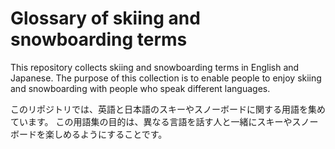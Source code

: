 # Glossary of skiing and snowboarding terms

This repository collects skiing and snowboarding terms in English and Japanese.
The purpose of this collection is to enable people to enjoy skiing and snowboarding with people who speak different languages.

このリポジトリでは、英語と日本語のスキーやスノーボードに関する用語を集めています。
この用語集の目的は、異なる言語を話す人と一緒にスキーやスノーボードを楽しめるようにすることです。
